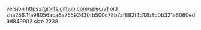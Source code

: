version https://git-lfs.github.com/spec/v1
oid sha256:1fa98056aca6a75592430fb500c78b7af882f4d12b8c0b321a6060ed9d849902
size 2238

